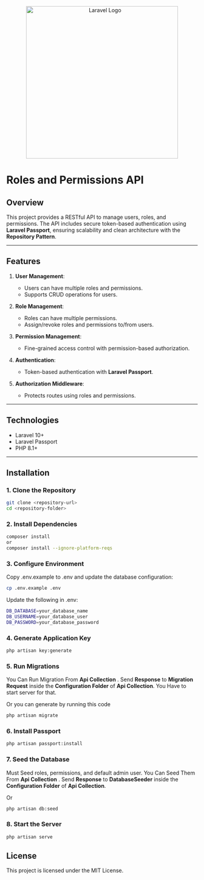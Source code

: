 <p align="center"><a href="https://laravel.com" target="_blank"><img src="https://raw.githubusercontent.com/laravel/art/master/logo-lockup/5%20SVG/2%20CMYK/1%20Full%20Color/laravel-logolockup-cmyk-red.svg" width="400" alt="Laravel Logo"></a></p>

# Roles and Permissions API

## Overview
This project provides a RESTful API to manage users, roles, and permissions. The API includes secure token-based authentication using **Laravel Passport**, ensuring scalability and clean architecture with the **Repository Pattern**.

---

## Features
1. **User Management**:
   - Users can have multiple roles and permissions.
   - Supports CRUD operations for users.

2. **Role Management**:
   - Roles can have multiple permissions.
   - Assign/revoke roles and permissions to/from users.

3. **Permission Management**:
   - Fine-grained access control with permission-based authorization.

4. **Authentication**:
   - Token-based authentication with **Laravel Passport**.

5. **Authorization Middleware**:
   - Protects routes using roles and permissions.

---

## Technologies
- Laravel 10+
- Laravel Passport
- PHP 8.1+

---

## Installation

### 1. Clone the Repository
```bash
git clone <repository-url>
cd <repository-folder>
```
### 2. Install Dependencies
```bash
composer install
or
composer install --ignore-platform-reqs
```
### 3. Configure Environment
Copy .env.example to .env and update the database 
configuration:
```bash
cp .env.example .env
```
Update the following in .env:
```bash
DB_DATABASE=your_database_name
DB_USERNAME=your_database_user
DB_PASSWORD=your_database_password
```
### 4. Generate Application Key
```bash
php artisan key:generate
```
### 5. Run Migrations
You Can Run Migration From **Api Collection** . Send **Response** to **Migration Request** inside the **Configuration Folder** of **Api Collection**. You Have to start server for that. 

Or you can generate by running this code
```bash
php artisan migrate

```
### 6. Install Passport
```bash
php artisan passport:install
```

### 7. Seed the Database
Must Seed roles, permissions, and default admin user. You Can Seed Them From **Api Collection** . Send **Response** to **DatabaseSeeder** inside the **Configuration Folder** of **Api Collection**. 

Or
```bash
php artisan db:seed
```
### 8. Start the Server

```bash
php artisan serve
```

## License
This project is licensed under the MIT License.